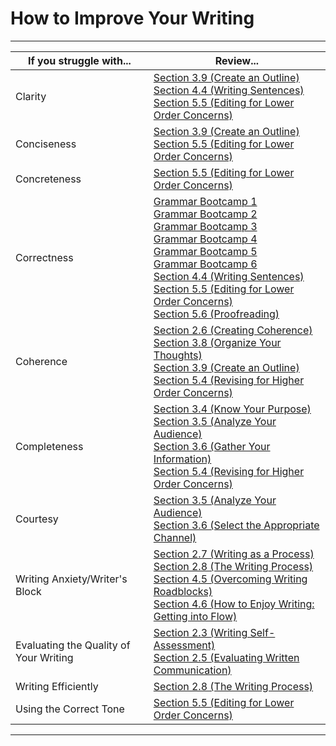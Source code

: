 # How to Improve Your Writing

---

| If you struggle with...| Review...|
| -- | -- |
| Clarity | [Section 3.9 (Create an Outline)](/communicating-for-success/planning-structuring/creating-an-outline.md) <br/> [Section 4.4 (Writing Sentences)](/communicating-for-success/drafting/writing-sentences.md) <br/> [Section 5.5 (Editing for Lower Order Concerns)](/communicating-for-success/revising-editing-proofreading/editing-for-lower-order-concerns.md)|
| Conciseness | [Section 3.9 (Create an Outline)](/communicating-for-success/planning-structuring/creating-an-outline.md) <br/> [Section 5.5 (Editing for Lower Order Concerns)](/communicating-for-success/revising-editing-proofreading/editing-for-lower-order-concerns.md) <br/>|
| Concreteness | [Section 5.5 (Editing for Lower Order Concerns)](/communicating-for-success/revising-editing-proofreading/editing-for-lower-order-concerns.md) |
| Correctness | [Grammar Bootcamp 1](/communicating-for-success/reading-well/grammar-bootcamp-1.md) <br/>  [Grammar Bootcamp 2](/communicating-for-success/writing-well/grammar-bootcamp-2.md) <br/>  [Grammar Bootcamp 3](/communicating-for-success/planning-structuring/grammar-bootcamp-3.md) <br/>  [Grammar Bootcamp 4](/communicating-for-success/drafting/grammar-bootcamp-4.md) <br/>  [Grammar Bootcamp 5](/communicating-for-success/revising-editing-proofreading/grammar-bootcamp-5.md) <br/> [Grammar Bootcamp 6](/communicating-for-success/professionalism-in-written-communication/grammar-bootcamp-6.md) <br/> [Section 4.4 (Writing Sentences)](/communicating-for-success/drafting/writing-sentences.md) <br/> [Section 5.5 (Editing for Lower Order Concerns)](/communicating-for-success/revising-editing-proofreading/editing-for-lower-order-concerns.md) <br/>  [Section 5.6 (Proofreading)](/communicating-for-success/revising-editing-proofreading/proofreading.md)|
| Coherence | [Section 2.6 (Creating Coherence)](/communicating-for-success/writing-well/creating-cohesion.md) <br/> [Section 3.8 (Organize Your Thoughts)](/communicating-for-success/planning-structuring/organising-patterns.md) <br/>  [Section 3.9 (Create an Outline)](/communicating-for-success/planning-structuring/creating-an-outline.md) <br/> [Section 5.4 (Revising for Higher Order Concerns)](/communicating-for-success/revising-editing-proofreading/revising-for-higher-order-concerns.md)|
| Completeness | [Section 3.4 (Know Your Purpose)](/communicating-for-success/planning-structuring/know-your-purpose.md) <br/> [Section 3.5 (Analyze Your Audience)](/communicating-for-success/planning-structuring/analyse-your-audience.md) <br/> [Section 3.6 (Gather Your Information)](/communicating-for-success/planning-structuring/gather-your-information.md) <br/> [Section 5.4 (Revising for Higher Order Concerns)](/communicating-for-success/revising-editing-proofreading/revising-for-higher-order-concerns.md) |
| Courtesy | [Section 3.5 (Analyze Your Audience)](/communicating-for-success/planning-structuring/analyse-your-audience.md) <br/> [Section 3.6 (Select the Appropriate Channel)](/communicating-for-success/planning-structuring/select-the-appropriate-channel.md) |
| Writing Anxiety/Writer's Block | [Section 2.7 (Writing as a Process)](/communicating-for-success/writing-well/writing-as-a-process.md) <br/> [Section 2.8 (The Writing Process)](/communicating-for-success/writing-well/the-writing-process.md) <br/> [Section 4.5 (Overcoming Writing Roadblocks)](/communicating-for-success/drafting/overcoming-writer-s-block.md) <br/> [Section 4.6 (How to Enjoy Writing: Getting into Flow)](/communicating-for-success/drafting/how-to-enjoy-writing-get-into-flow.md) |
| Evaluating the Quality of Your Writing | [Section 2.3 (Writing Self-Assessment)](/communicating-for-success/writing-well/writing-self-assessment.md) <br/> [Section 2.5 (Evaluating Written Communication)](/communicating-for-success/writing-well/evaluating-written-communications.md) |
| Writing Efficiently | [Section 2.8 (The Writing Process)](/communicating-for-success/writing-well/the-writing-process.md) |
| Using the Correct Tone | [Section 5.5 (Editing for Lower Order Concerns)](/communicating-for-success/revising-editing-proofreading/editing-for-lower-order-concerns.md) |


---
